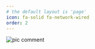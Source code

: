 ```yaml
---
# the default layout is 'page'
icon: fa-solid fa-network-wired
order: 2
---
```

![pic comment](/assets/images/2023-10-31-a-pic/apic.png)